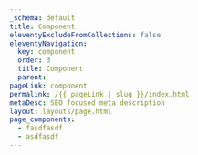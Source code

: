 ```yaml
---
_schema: default
title: Component
eleventyExcludeFromCollections: false
eleventyNavigation:
  key: component
  order: 3
  title: Component
  parent:
pageLink: component
permalink: /{{ pageLink | slug }}/index.html
metaDesc: SEO focused meta description
layout: layouts/page.html
page_components:
  - fasdfasdf
  - asdfasdf
---
```

